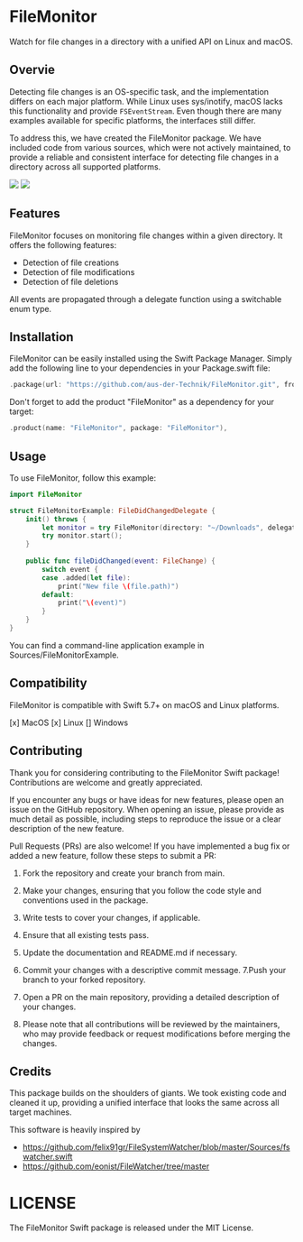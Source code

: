 # FileMonitor

Watch for file changes in a directory with a unified API on Linux and macOS.

## Overvie
Detecting file changes is an OS-specific task, and the implementation differs on each major platform. While Linux uses 
sys/inotify, macOS lacks this functionality and provide `FSEventStream`. Even though there are many examples available 
for specific platforms, the interfaces still differ.

To address this, we have created the FileMonitor package. We have included code from various sources, which were not 
actively maintained, to provide a reliable and consistent interface for detecting file changes in a directory across 
all supported platforms.

[![](https://img.shields.io/endpoint?url=https%3A%2F%2Fswiftpackageindex.com%2Fapi%2Fpackages%2Faus-der-Technik%2FFileMonitor%2Fbadge%3Ftype%3Dswift-versions)](https://swiftpackageindex.com/aus-der-Technik/FileMonitor)
[![](https://img.shields.io/endpoint?url=https%3A%2F%2Fswiftpackageindex.com%2Fapi%2Fpackages%2Faus-der-Technik%2FFileMonitor%2Fbadge%3Ftype%3Dswift-versions)](https://swiftpackageindex.com/aus-der-Technik/FileMonitor)


## Features

FileMonitor focuses on monitoring file changes within a given directory. It offers the following features:

- Detection of file creations
- Detection of file modifications
- Detection of file deletions

All events are propagated through a delegate function using a switchable enum type.

## Installation
FileMonitor can be easily installed using the Swift Package Manager. Simply add the following line to your dependencies
in your Package.swift file:

```swift
.package(url: "https://github.com/aus-der-Technik/FileMonitor.git", from: "1.0.0")
```

Don't forget to add the product "FileMonitor" as a dependency for your target:
```swift
.product(name: "FileMonitor", package: "FileMonitor"),
```

## Usage
To use FileMonitor, follow this example:

```swift
import FileMonitor

struct FileMonitorExample: FileDidChangedDelegate {
    init() throws {
        let monitor = try FileMonitor(directory: "~/Downloads", delegate: self )
        try monitor.start();
    }
    
    public func fileDidChanged(event: FileChange) {
        switch event {
        case .added(let file):
            print("New file \(file.path)")
        default:
            print("\(event)")
        }
    }
}
```

You can find a command-line application example in Sources/FileMonitorExample.

## Compatibility
FileMonitor is compatible with Swift 5.7+ on macOS and Linux platforms.

[x] MacOS
[x] Linux
[] Windows

## Contributing
Thank you for considering contributing to the FileMonitor Swift package! Contributions are welcome and greatly 
appreciated.

If you encounter any bugs or have ideas for new features, please open an issue on the GitHub repository. When opening 
an issue, please provide as much detail as possible, including steps to reproduce the issue or a clear description of 
the new feature.

Pull Requests (PRs) are also welcome! If you have implemented a bug fix or added a new feature, follow these steps to 
submit a PR:

1. Fork the repository and create your branch from main.
2. Make your changes, ensuring that you follow the code style and conventions used in the package.
3. Write tests to cover your changes, if applicable.
4. Ensure that all existing tests pass.
5. Update the documentation and README.md if necessary.
6. Commit your changes with a descriptive commit message.
7.Push your branch to your forked repository.
8. Open a PR on the main repository, providing a detailed description of your changes.

9. Please note that all contributions will be reviewed by the maintainers, who may provide feedback or request modifications before merging the changes.


## Credits 
This package builds on the shoulders of giants. We took existing code and cleaned it up, providing a unified interface 
that looks the same across all target machines.

This software is heavily inspired by

- https://github.com/felix91gr/FileSystemWatcher/blob/master/Sources/fswatcher.swift
- https://github.com/eonist/FileWatcher/tree/master

# LICENSE
The FileMonitor Swift package is released under the MIT License.
